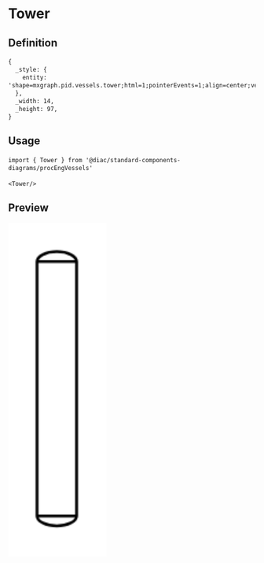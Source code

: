 # Tower

## Definition

```
{
  _style: { 
    entity: 'shape=mxgraph.pid.vessels.tower;html=1;pointerEvents=1;align=center;verticalLabelPosition=bottom;verticalAlign=top;dashed=0;',
  },
  _width: 14,
  _height: 97,
}
```

## Usage

```
import { Tower } from '@diac/standard-components-diagrams/procEngVessels'

<Tower/>
```

## Preview

<img src="./tower.png" width="200"/>
